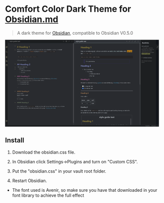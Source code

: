 # Comfort Color Dark Theme for [Obsidian.md](obisidan.md)

> A dark theme for [Obsidian](obisidan.md), compatible to Obsidian V0.5.0

![Screenshot](./screencap.png)

## Install

1. Download the obsidian.css file.

2. In Obsidian click Settings->Plugins and turn on "Custom CSS".

3. Put the "obsidian.css" in your vault root folder.

4. Restart Obsidian.

* The font used is Avenir, so make sure you have that downloaded in your font library to achieve the full effect
